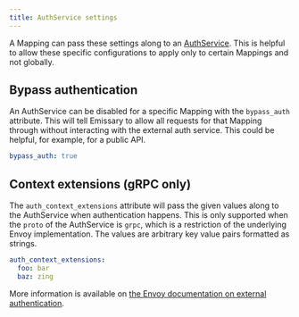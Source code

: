 ```yaml
---
title: AuthService settings
---
```


A Mapping can pass these settings along to an [AuthService](../../running/services/auth-service).  This is helpful to allow these specific configurations to apply only to certain Mappings and not globally.

## Bypass authentication

An AuthService can be disabled for a specific Mapping with the `bypass_auth` attribute. This will tell Emissary to allow all requests for that Mapping through without interacting with the external auth service.  This could be helpful, for example, for a public API.

```yaml
bypass_auth: true
```

## Context extensions (gRPC only)

The `auth_context_extensions` attribute will pass the given values along to the AuthService when authentication happens. This is only supported when the `proto` of the AuthService is `grpc`, which is a restriction of the underlying Envoy implementation.
The values are arbitrary key value pairs formatted as strings.

```yaml
auth_context_extensions:
  foo: bar
  baz: zing
```

More information is available on [the Envoy documentation on external authentication](https://www.envoyproxy.io/docs/envoy/latest/api-v3/extensions/filters/http/ext_authz/v3/ext_authz.proto.html#extensions-filters-http-ext-authz-v3-checksettings).
